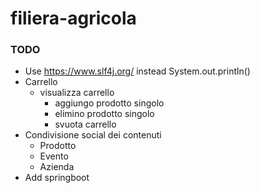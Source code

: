 # filiera-agricola

### TODO
- Use https://www.slf4j.org/ instead System.out.println()
- Carrello
    - visualizza carrello
        - aggiungo prodotto singolo 
        - elimino prodotto singolo
        - svuota carrello
- Condivisione social dei contenuti
    - Prodotto
    - Evento
    - Azienda
- Add springboot

